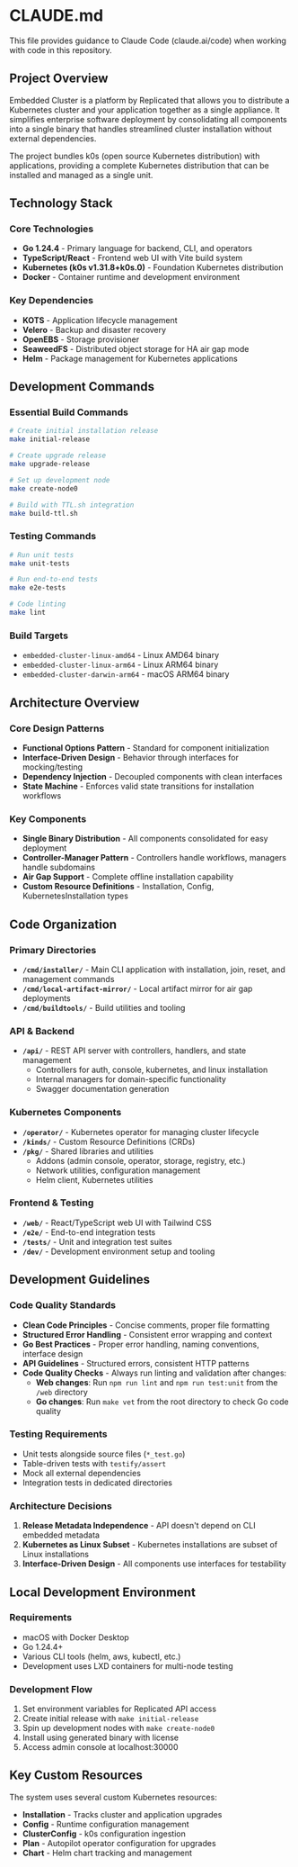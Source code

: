 # CLAUDE.md

This file provides guidance to Claude Code (claude.ai/code) when working with code in this repository.

## Project Overview

Embedded Cluster is a platform by Replicated that allows you to distribute a Kubernetes cluster and your application together as a single appliance. It simplifies enterprise software deployment by consolidating all components into a single binary that handles streamlined cluster installation without external dependencies.

The project bundles k0s (open source Kubernetes distribution) with applications, providing a complete Kubernetes distribution that can be installed and managed as a single unit.

## Technology Stack

### Core Technologies
- **Go 1.24.4** - Primary language for backend, CLI, and operators
- **TypeScript/React** - Frontend web UI with Vite build system
- **Kubernetes (k0s v1.31.8+k0s.0)** - Foundation Kubernetes distribution
- **Docker** - Container runtime and development environment

### Key Dependencies
- **KOTS** - Application lifecycle management
- **Velero** - Backup and disaster recovery
- **OpenEBS** - Storage provisioner
- **SeaweedFS** - Distributed object storage for HA air gap mode
- **Helm** - Package management for Kubernetes applications

## Development Commands

### Essential Build Commands
```bash
# Create initial installation release
make initial-release

# Create upgrade release
make upgrade-release

# Set up development node
make create-node0

# Build with TTL.sh integration
make build-ttl.sh
```

### Testing Commands
```bash
# Run unit tests
make unit-tests

# Run end-to-end tests
make e2e-tests

# Code linting
make lint
```

### Build Targets
- `embedded-cluster-linux-amd64` - Linux AMD64 binary
- `embedded-cluster-linux-arm64` - Linux ARM64 binary
- `embedded-cluster-darwin-arm64` - macOS ARM64 binary

## Architecture Overview

### Core Design Patterns
- **Functional Options Pattern** - Standard for component initialization
- **Interface-Driven Design** - Behavior through interfaces for mocking/testing
- **Dependency Injection** - Decoupled components with clean interfaces
- **State Machine** - Enforces valid state transitions for installation workflows

### Key Components
- **Single Binary Distribution** - All components consolidated for easy deployment
- **Controller-Manager Pattern** - Controllers handle workflows, managers handle subdomains
- **Air Gap Support** - Complete offline installation capability
- **Custom Resource Definitions** - Installation, Config, KubernetesInstallation types

## Code Organization

### Primary Directories
- **`/cmd/installer/`** - Main CLI application with installation, join, reset, and management commands
- **`/cmd/local-artifact-mirror/`** - Local artifact mirror for air gap deployments
- **`/cmd/buildtools/`** - Build utilities and tooling

### API & Backend
- **`/api/`** - REST API server with controllers, handlers, and state management
  - Controllers for auth, console, kubernetes, and linux installation
  - Internal managers for domain-specific functionality
  - Swagger documentation generation

### Kubernetes Components
- **`/operator/`** - Kubernetes operator for managing cluster lifecycle
- **`/kinds/`** - Custom Resource Definitions (CRDs)
- **`/pkg/`** - Shared libraries and utilities
  - Addons (admin console, operator, storage, registry, etc.)
  - Network utilities, configuration management
  - Helm client, Kubernetes utilities

### Frontend & Testing
- **`/web/`** - React/TypeScript web UI with Tailwind CSS
- **`/e2e/`** - End-to-end integration tests
- **`/tests/`** - Unit and integration test suites
- **`/dev/`** - Development environment setup and tooling

## Development Guidelines

### Code Quality Standards
- **Clean Code Principles** - Concise comments, proper file formatting
- **Structured Error Handling** - Consistent error wrapping and context
- **Go Best Practices** - Proper error handling, naming conventions, interface design
- **API Guidelines** - Structured errors, consistent HTTP patterns
- **Code Quality Checks** - Always run linting and validation after changes:
  - **Web changes**: Run `npm run lint` and `npm run test:unit` from the `/web` directory
  - **Go changes**: Run `make vet` from the root directory to check Go code quality

### Testing Requirements
- Unit tests alongside source files (`*_test.go`)
- Table-driven tests with `testify/assert`
- Mock all external dependencies
- Integration tests in dedicated directories

### Architecture Decisions
1. **Release Metadata Independence** - API doesn't depend on CLI embedded metadata
2. **Kubernetes as Linux Subset** - Kubernetes installations are subset of Linux installations
3. **Interface-Driven Design** - All components use interfaces for testability

## Local Development Environment

### Requirements
- macOS with Docker Desktop
- Go 1.24.4+
- Various CLI tools (helm, aws, kubectl, etc.)
- Development uses LXD containers for multi-node testing

### Development Flow
1. Set environment variables for Replicated API access
2. Create initial release with `make initial-release`
3. Spin up development nodes with `make create-node0`
4. Install using generated binary with license
5. Access admin console at localhost:30000

## Key Custom Resources

The system uses several custom Kubernetes resources:
- **Installation** - Tracks cluster and application upgrades
- **Config** - Runtime configuration management
- **ClusterConfig** - k0s configuration ingestion
- **Plan** - Autopilot operator configuration for upgrades
- **Chart** - Helm chart tracking and management